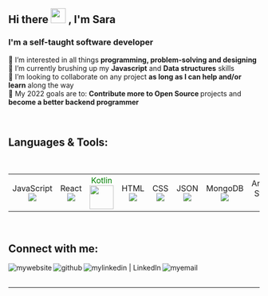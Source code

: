## Hi there <img src="https://raw.githubusercontent.com/MartinHeinz/MartinHeinz/master/wave.gif" width="30px"> , I'm Sara 


### I'm a self-taught software developer

👀       I’m interested in all things <b>programming, problem-solving and designing </b> </br>
🌱 I’m currently brushing up my <b>Javascript</b> and <b>Data structures</b> skills </br>
🤝 I’m looking to collaborate on any project <b>as long as I can help and/or learn</b> along the way </br>
🥅 My 2022 goals are to: <b> Contribute more to Open Source </b> projects and <b>become a better backend programmer</b> </br>

<br />

## Languages & Tools:


<p><span>&nbsp;&nbsp;&nbsp;&nbsp;&nbsp;&nbsp;&nbsp;&nbsp;</span>
<table>
  <tbody>
    <tr>
      <td align="center">JavaScript<br>
        <span align="center"><img src="https://img.icons8.com/color/48/000000/javascript--v1.png"/></span>
      </td>
      <td align="center">React<br>
        <span align="center" ><img src="https://img.icons8.com/color/48/react-native.png"/></span>
      </td>
      <td align="center"> <span style="color:green">Kotlin</span><br>
        <span align="center"><img src="https://img.icons8.com/color/48/000000/kotlin.png" width="48"/></span>
      </td>
        <td align="center">HTML<br>
        <span align="center"><img src="https://img.icons8.com/color/48/000000/html-5.png"/></span>
      </td>
      <td align="center">CSS<br>
        <span align="center"><img src="https://img.icons8.com/color/48/000000/css3.png" /></span>
        </td>
      <td align="center">JSON<br>
        <span align="center"><img src="https://img.icons8.com/color/48/000000/json-download.png"/> </span>
      </td>
      <td align="center">MongoDB<br>
        <span align="center"><img src="https://img.icons8.com/color/48/mongodb.png"/></span>
      </td>
      <td align="center">Android Studio<br>
        <span align="center"><img src="https://img.icons8.com/color/48/000000/android-studio.png"/></span>
      </td>
      <td align="center">NodeJS<br>
        <span align="center"><img src="https://img.icons8.com/fluency/48/node-js.png"/></span>
      </td>
      <td align="center">Firebase<br>
        <span align="center"><img src="https://img.icons8.com/color/48/000000/firebase.png"/></span>
      </td>
        <td align="center">VSCode<br>
        <span align="center"><img src="https://img.icons8.com/fluency/48/visual-studio.png"/></span>
      </td>
      <td align="center">NPM<br>
        <span align="center"><img src="https://img.icons8.com/color/48/000000/npm.png"/></span>
      </td>
      <td align="center">Git<br>
        <span align="center"><img src="https://img.icons8.com/color/48/000000/git.png"/></span>
      </td>
      <td align="center">GitHub<br>
        <span align="center"><img src="https://img.icons8.com/color/48/000000/github.png"/></span>
      </td>
      <td align="center">Bootstrap<br>
        <span align="center"><img src="https://img.icons8.com/color/48/bootstrap.png"/></span>
      </td>
      <td align="center">JQuery<br>
        <span align="center"><img src="https://img.icons8.com/ios/48/jquery.png"/></span>
      </td>
      <td align="center">pug<br>
        <span align="center"><img src="https://img.icons8.com/color/48/pug.png"/></span>
      </td>
      <td align="center">Postman<br>
        <span align="center"><img src="https://res.cloudinary.com/postman/image/upload/t_team_logo/v1629869194/team/2893aede23f01bfcbd2319326bc96a6ed0524eba759745ed6d73405a3a8b67a8" width="48"/></span>
      </td>
      <td align="center">JWT<br>
        <span align="center"><img src="https://img.icons8.com/color/48/java-web-token.png"/></span>
      </td>
    </tr>   
  </tbody>
</table>
</p>

<br />


## Connect with me:

[<img align="left" alt="mywebsite" src="https://img.icons8.com/color/48/000000/internet--v3.png" />][website]
[<img align="left" alt ="github" src="https://img.icons8.com/color/48/000000/github--v3.png" />][github]
[<img align="left" alt="mylinkedin | LinkedIn" src="https://img.icons8.com/fluent/48/000000/linkedin.png" />][linkedin]
[<img align="left" alt="myemail" src="https://img.icons8.com/external-flatart-icons-lineal-color-flatarticons/50/000000/external-mail-design-thinking-and-3d-model-printing-flatart-icons-lineal-color-flatarticons.png" />](mailto:sarahila003@gmail.com)

<br />
<br />

[website]: https://sarahilali.com
[linkedin]: https://www.linkedin.com/in/sara-hilali/
[github]: https://github.com/sararita28/

---


